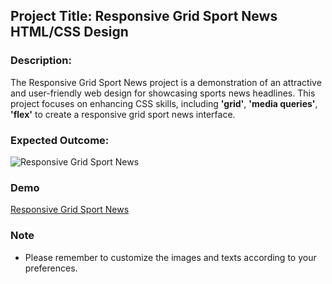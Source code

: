 ## Project Title: Responsive Grid Sport News HTML/CSS Design

### Description:

The Responsive Grid Sport News project is a demonstration of an attractive and user-friendly web design for showcasing sports news headlines. This project focuses on enhancing CSS skills, including **'grid'**, **'media queries'**, **'flex'** to create a responsive grid sport news interface.


### Expected Outcome:

![Responsive Grid Sport News](./grid.gif)

### Demo

[Responsive Grid Sport News](https://anthonyins.github.io/grid-assignment/)

### Note

- Please remember to customize the images and texts according to your preferences.
